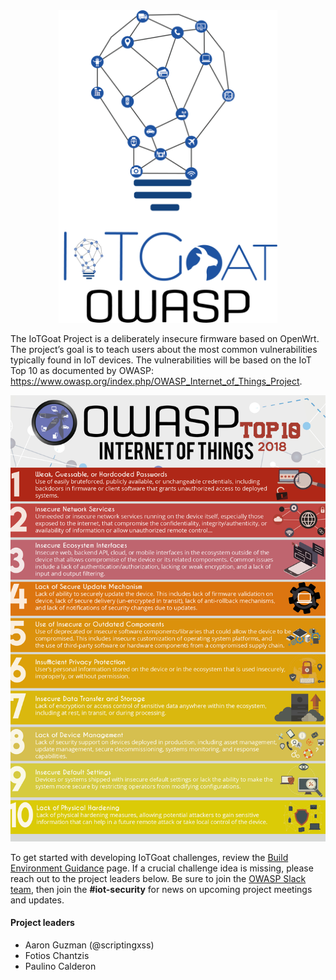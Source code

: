 <center><img src="/images/vertical-blue-logo.png" alt="IoTGoat" width="350" height="500" /></center>

The IoTGoat Project is a deliberately insecure firmware based on OpenWrt. The project’s goal is to teach users about the most common vulnerabilities typically found in IoT devices. The vulnerabilities will be based on the IoT Top 10 as documented by OWASP: https://www.owasp.org/index.php/OWASP_Internet_of_Things_Project.


 ![IoT Top 10 2018](/images/OWASP-IoT-Top-10-2018-final.jpg)

To get started with developing IoTGoat challenges, review the [Build Environment Guidance](BuildEnvironment.md) page. If a crucial challenge idea is missing, please reach out to the project leaders below. Be sure to join the [OWASP Slack team](https://join.slack.com/t/owasp/shared_invite/enQtNDI5MzgxMDQ2MTAwLTEyNzIzYWQ2NDZiMGIwNmJhYzYxZDJiNTM0ZmZiZmJlY2EwZmMwYjAyNmJjNzQxNzMyMWY4OTk3ZTQ0MzFhMDY), then join the **#iot-security** for news on upcoming project meetings and updates.

#### Project leaders

* Aaron Guzman (@scriptingxss)
* Fotios Chantzis
* Paulino Calderon
